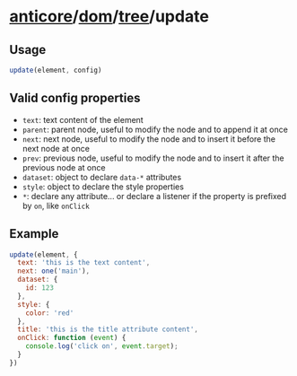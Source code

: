 # [anticore](../../../../../#reference)/[dom](../../#reference)/[tree](../#reference)/<a name="reference">update</a>

## Usage

```js
update(element, config)
```

## Valid config properties

* `text`: text content of the element
* `parent`: parent node, useful to modify the node and to append it at once
* `next`: next node, useful to modify the node and to insert it before the next node at once
* `prev`: previous node, useful to modify the node and to insert it after the previous node at once
* `dataset`: object to declare `data-*` attributes
* `style`: object to declare the style properties
* `*`: declare any attribute... or declare a listener if the property is prefixed by `on`, like `onClick`

## Example
```js
update(element, {
  text: 'this is the text content',
  next: one('main'),
  dataset: {
    id: 123
  },
  style: {
    color: 'red'
  },
  title: 'this is the title attribute content',
  onClick: function (event) {
    console.log('click on', event.target);
  }
})
```
